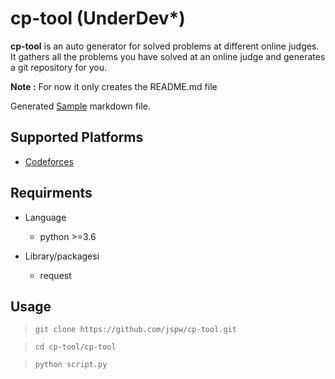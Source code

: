 # cp-tool (UnderDev\*)

**cp-tool** is an auto generator for solved problems at different online judges. It gathers all the problems you have solved at an online judge and generates a git repository for you.


**Note :** For now it only creates the README.md file

Generated [Sample](SAMPLE.md) markdown file.

## Supported Platforms

- [Codeforces](https://codeforces.com)

## Requirments

- Language

  - python >=3.6

- Library/packagesi

  - request

## Usage

>     git clone https://github.com/jspw/cp-tool.git

>     cd cp-tool/cp-tool

>     python script.py

